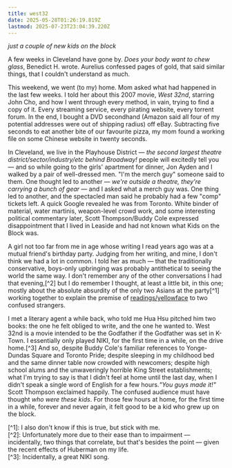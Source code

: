 ```yaml
---
title: west32
date: 2025-05-28T01:26:19.819Z
lastmod: 2025-07-23T23:04:39.220Z
---
```

*just a couple of new kids on the block*

A few weeks in Cleveland have gone by. *Does your body want to chew glass*, Benedict H. wrote. Aurelius confessed pages of gold, that said similar things, that I couldn't understand as much.

This weekend, we went (to my) home. Mom asked what had happened in the last few weeks. I told her about this 2007 movie, *West 32nd*, starring John Cho, and how I went through every method, in vain, trying to find a copy of it. Every streaming service, every pirating website, every torrent forum. In the end, I bought a DVD secondhand (Amazon said all four of my potential addresses were out of shipping radius) off eBay. Subtracting five seconds to eat another bite of our favourite pizza, my mom found a working file on some Chinese website in twenty seconds.

In Cleveland, we live in the Playhouse District — *the second largest theatre district/sector/industry/etc behind Broadway!* people will excitedly tell you — and so while going to the girls' apartment for dinner, Jon Ayden and I walked by a pair of well-dressed men. "I'm the merch guy" someone said to them. One thought led to another — *we're outside a theatre, they're carrying a bunch of gear* — and I asked what a merch guy was. One thing led to another, and the spectacled man said he probably had a few "comp" tickets left. A quick Google revealed he was from Toronto. White binder of material, water martinis, weapon-level crowd work, and some interesting political commentary later, Scott Thompson/Buddy Cole expressed disappointment that I lived in Leaside and had not known what Kids on the Block was.

A girl not too far from me in age whose writing I read years ago was at a mutual friend's birthday party. Judging from her writing, and mine, I don't think we had a lot in common. I told her as much — that the traditionally conservative, boys-only upbringing was probably antithetical to seeing the world the same way. I don't remember any of the other conversations I had that evening,\[^2] but I do remember I thought, at least a little bit, in this one; mostly about the absolute absurdity of the only two Asians at the party\[^1] working together to explain the premise of [readings/yellowface](/readings/yellowface) to two confused strangers.

I met a literary agent a while back, who told me Hua Hsu pitched him two books: the one he felt obliged to write, and the one he wanted to. West 32nd is a movie intended to be the Godfather if the Godfather was set in K-Town. I essentially only played NIKI, for the first time in a while, on the drive home.\[^3] And so, despite Buddy Cole's familiar references to Yonge-Dundas Square and Toronto Pride; despite sleeping in my childhood bed and the same dinner table now crowded with newcomers; despite high school alums and the unwaveringly horrible King Street establishments; what I'm trying to say is that I didn't feel at home until the last day, when I didn't speak a single word of English for a few hours.*"You guys made it!"* Scott Thompson exclaimed happily. The confused audience must have thought *who were these kids*. For those few hours at home, for the first time in a while, forever and never again, it felt good to be a kid who grew up on the block.

\[^1]: I also don't know if this is true, but stick with me.\
\[^2]: Unfortunately more due to their ease than to impairment — incidentally, two things that correlate, but that's besides the point — given the recent effects of Huberman on my life.\
\[^3]: Incidentally, a great NIKI song.
